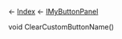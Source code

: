 ← [Index](Api-Index) ← [IMyButtonPanel](SpaceEngineers.Game.ModAPI.Ingame.IMyButtonPanel)

void ClearCustomButtonName()